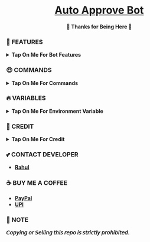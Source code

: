 <h1 align="center">
 <b><a href="https://youtu.be/uAt6cG65Eo8" target="/blank">Auto Approve Bot</a>
</h1>

<p align="center">🩷 Thanks for Being Here 🩷</p>



### 🥰 FEATURES

<details><summary>Tap On Me For Bot Features</summary>

 - Automatically approve join request in channel Or groups.
 - Pending request also approved in channel Or groups.
- Fully modified repo
- Force Sub available
- Broadcast available
- Deploy To Koyeb + Heroku + Railway + Render + VPS + Okteto

- Developer Service 24x7.
</details>

### 😍 COMMANDS

<b><details><summary>Tap On Me For Commands</summary>
```
start - Check Bot Alive.
users - Check total users.
login : login your telegram account for string session
logout : logout your telegram account
accept : accept all pending request form channel or group.
broadcast - Broadcast Massage Send All Users In Bot.
```
</details>

### 🔥 VARIABLES

<details><summary>Tap On Me For Environment Variable</summary>

  - `API_ID` - Your Telegram API ID.Get it [Here](https://youtu.be/RdMY6Lqfi9w)
  - `API_HASH` - Your Telegram API HASH.Get it [Here](https://youtu.be/RdMY6Lqfi9w)
  - `DB_URI` - Mongodb [Database](https://youtu.be/pMJpHoiu1go)
  - `BOT_TOKEN` - Get From [BotFather](https://youtu.be/aJILCCXfNVM)
  - `AUTH_CHANNEL` - Your Force subscribe channel id.
   - `LOG_CHANNEL` - Your log channel id
  - `ADMINS` - bot owners Id/ ids ( for broadcast and stats cmds). for multiple use space.
</details>

### 🥳 CREDIT

<details><summary>Tap On Me For Credit</summary>


💖 [TechifyBots](https://github.com/TechifyBots)

💞 [VJBots](https://github.com/VJBots)
</details>

### 💕 CONTACT DEVELOPER

- [Rahul](https://telegram.me/TechifySupport)

### ☕ BUY ME A COFFEE
- [PayPal](https://paypal.me/TechifyBots)
- [UPI](https://TechifyBots.github.io/Donate)

### 📌 NOTE

𝘊𝘰𝘱𝘺𝘪𝘯𝘨 𝘰𝘳 𝘚𝘦𝘭𝘭𝘪𝘯𝘨 𝘵𝘩𝘪𝘴 𝘳𝘦𝘱𝘰 𝘪𝘴 𝘴𝘵𝘳𝘪𝘤𝘵𝘭𝘺 𝘱𝘳𝘰𝘩𝘪𝘣𝘪𝘵𝘦𝘥.</b>
